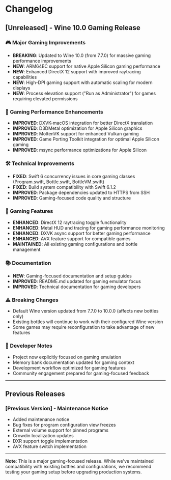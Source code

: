 # Changelog

## [Unreleased] - Wine 10.0 Gaming Release

### 🎮 Major Gaming Improvements
- **BREAKING**: Updated to Wine 10.0 (from 7.7.0) for massive gaming performance improvements
- **NEW**: ARM64EC support for native Apple Silicon gaming performance
- **NEW**: Enhanced DirectX 12 support with improved raytracing capabilities
- **NEW**: High-DPI gaming support with automatic scaling for modern displays
- **NEW**: Process elevation support ("Run as Administrator") for games requiring elevated permissions

### 🚀 Gaming Performance Enhancements
- **IMPROVED**: DXVK-macOS integration for better DirectX translation
- **IMPROVED**: D3DMetal optimization for Apple Silicon graphics
- **IMPROVED**: MoltenVK support for enhanced Vulkan gaming
- **IMPROVED**: Game Porting Toolkit integration for optimal Apple Silicon gaming
- **IMPROVED**: msync performance optimizations for Apple Silicon

### 🛠️ Technical Improvements
- **FIXED**: Swift 6 concurrency issues in core gaming classes (Program.swift, Bottle.swift, BottleVM.swift)
- **FIXED**: Build system compatibility with Swift 6.1.2
- **IMPROVED**: Package dependencies updated to HTTPS from SSH
- **IMPROVED**: Gaming-focused code quality and structure

### 🎯 Gaming Features
- **ENHANCED**: DirectX 12 raytracing toggle functionality
- **ENHANCED**: Metal HUD and tracing for gaming performance monitoring
- **ENHANCED**: DXVK async support for better gaming performance
- **ENHANCED**: AVX feature support for compatible games
- **MAINTAINED**: All existing gaming configurations and bottle management

### 📚 Documentation
- **NEW**: Gaming-focused documentation and setup guides
- **IMPROVED**: README.md updated for gaming emulator focus
- **IMPROVED**: Technical documentation for gaming developers

### ⚠️ Breaking Changes
- Default Wine version updated from 7.7.0 to 10.0.0 (affects new bottles only)
- Existing bottles will continue to work with their configured Wine version
- Some games may require reconfiguration to take advantage of new features

### 🔧 Developer Notes
- Project now explicitly focused on gaming emulation
- Memory bank documentation updated for gaming context
- Development workflow optimized for gaming features
- Community engagement prepared for gaming-focused feedback

---

## Previous Releases

### [Previous Version] - Maintenance Notice
- Added maintenance notice
- Bug fixes for program configuration view freezes
- External volume support for pinned programs
- Crowdin localization updates
- DXR support toggle implementation
- AVX feature switch implementation

---

**Note**: This is a major gaming-focused release. While we've maintained compatibility with existing bottles and configurations, we recommend testing your gaming setup before upgrading production systems.